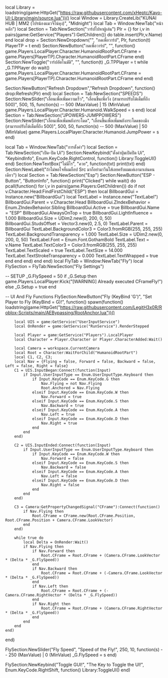 local Library = loadstring(game:HttpGet("https://raw.githubusercontent.com/xHeptc/Kavo-UI-Library/main/source.lua"))()
local Window = Library.CreateLib("KUNAI HUB | MM2 (โปรน้องแมวจีโน่คุง)", "Midnight")
local Tab = Window:NewTab("หน้าหลัก")
local Section = Tab:NewSection("วาร์ปไปหาผู้เล่น")
Plr = {}
for i,v in pairs(game:GetService("Players"):GetChildren()) do
    table.insert(Plr,v.Name) 
end
local drop = Section:NewDropdown("", "กดเพื่อวาร์ป", Plr, function(t)
   PlayerTP = t
end)
Section:NewButton("กดเพื่อวาร์ป", "", function()
    game.Players.LocalPlayer.Character.HumanoidRootPart.CFrame = game.Players[PlayerTP].Character.HumanoidRootPart.CFrame
end)
Section:NewToggle("วาร์ปอัตโนมัติ", "", function(t)
_G.TPPlayer = t
while _G.TPPlayer do wait()
game.Players.LocalPlayer.Character.HumanoidRootPart.CFrame = game.Players[PlayerTP].Character.HumanoidRootPart.CFrame
end
end)

Section:NewButton("Refresh Dropdown","Refresh Dropdown", function()
  drop:Refresh(Plr)
end)
local Section = Tab:NewSection("SPEEDS")
Section:NewSlider("เลื่อนเพื่อเพิ่มความเร็ว", "เลื่อนขึ้นเพื่อวิ่ง (สามารถปรับได้เต็มที่ถึง 500)", 500, 15, function(s) -- 500 (MaxValue) | 15 (MinValue)
    game.Players.LocalPlayer.Character.Humanoid.WalkSpeed = s
end)
local Section = Tab:NewSection("JPOWERS-JUMPPOWERS")
Section:NewSlider("เลื่อนเพื่อเพิ่มพลังกระโดด", "เลื่อนขึ้นเพื่อเพิ่มพลังกระโดดของมึง (สามารถปรับได้เต็มที่ถึง 500)", 500, 50, function(s) -- 500 (MaxValue) | 50 (MinValue)
    game.Players.LocalPlayer.Character.Humanoid.JumpPower = s
end)

local Tab = Window:NewTab("การตั้งค่า")
local Section = Tab:NewSection("เปิด-ปิด Ui")
Section:NewKeybind("ตั้งค่าปุ่มเปิดปิด Ui", "KeybindInfo", Enum.KeyCode.RightControl, function()
	Library:ToggleUI()
end)
Section:NewTextBox("ไม่มีไร", "ควย", function(txt)
	print(txt)
end)
Section:NewLabel("ถ้าไม่พอใจที่ผมก็อป Src มาก็อย่ามาวีนใส่เลยครับผมแค่เอามาเล่นคนเดียว")
local Section = Tab:NewSection("Esp")
Section:NewButton("ESP - Button", "ButtonInfo", function()
    print("Clicked")
    while wait() do
     pcall(function()
       for i,v in pairs(game.Players:GetChildren()) do
            if not v.Character.Head:FindFirstChild("ESP") then
                local BillboardGui = Instance.new("BillboardGui")
                local TextLabel = Instance.new("TextLabel")
                BillboardGui.Parent = v.Character.Head
                BillboardGui.ZIndexBehavior = Enum.ZIndexBehavior.Sibling
                BillboardGui.Active = true
                BillboardGui.Name = "ESP"
                BillboardGui.AlwaysOnTop = true
                BillboardGui.LightInfluence = 1.000
                BillboardGui.Size = UDim2.new(0, 200, 0, 50)
                BillboardGui.StudsOffset = Vector3.new(0, 2.5, 0)
                TextLabel.Parent = BillboardGui
                TextLabel.BackgroundColor3 = Color3.fromRGB(255, 255, 255)
                TextLabel.BackgroundTransparency = 1.000
                TextLabel.Size = UDim2.new(0, 200, 0, 50)
                TextLabel.Font = Enum.Font.GothamBold
                TextLabel.Text = v.Name
                TextLabel.TextColor3 = Color3.fromRGB(255, 255, 255)
                TextLabel.TextScaled = true
                TextLabel.TextSize = 14.000
                TextLabel.TextStrokeTransparency = 0.000
                TextLabel.TextWrapped = true
            end
        end
    end) 
end
end)
local FlyTab = Window:NewTab("Fly")
local FlySection = FlyTab:NewSection("Fly Settings")
 
-- SETUP
_G.FlySpeed = 50
if _G.Setup then
    game.Players.LocalPlayer:Kick("[WARNING] Already executed CFrameFly!")
else
    _G.Setup = true
end
 
-- UI And Fly Functions
FlySection:NewButton("Fly (KeyBind 'G')", "Set Player to Fly (KeyBind = G)!", function()
    spawn(function()
        loadstring(game:HttpGet("https://raw.githubusercontent.com/LegitH3x0R/Roblox-Scripts/main/AEBypassing/RootAnchor.lua"))()
 
        local UIS = game:GetService("UserInputService")
        local OnRender = game:GetService("RunService").RenderStepped
        
        local Player = game:GetService("Players").LocalPlayer
        local Character = Player.Character or Player.CharacterAdded:Wait()
        
        local Camera = workspace.CurrentCamera
        local Root = Character:WaitForChild("HumanoidRootPart")
        local C1, C2, C3;
        local Nav = {Flying = false, Forward = false, Backward = false, Left = false, Right = false}
        C1 = UIS.InputBegan:Connect(function(Input)
            if Input.UserInputType == Enum.UserInputType.Keyboard then
                if Input.KeyCode == Enum.KeyCode.G then
                    Nav.Flying = not Nav.Flying
                    Root.Anchored = Nav.Flying
                elseif Input.KeyCode == Enum.KeyCode.W then
                    Nav.Forward = true
                elseif Input.KeyCode == Enum.KeyCode.S then
                    Nav.Backward = true
                elseif Input.KeyCode == Enum.KeyCode.A then
                    Nav.Left = true
                elseif Input.KeyCode == Enum.KeyCode.D then
                    Nav.Right = true
                end
            end
        end)
        
        C2 = UIS.InputEnded:Connect(function(Input)
            if Input.UserInputType == Enum.UserInputType.Keyboard then
                if Input.KeyCode == Enum.KeyCode.W then
                    Nav.Forward = false
                elseif Input.KeyCode == Enum.KeyCode.S then
                    Nav.Backward = false
                elseif Input.KeyCode == Enum.KeyCode.A then
                    Nav.Left = false
                elseif Input.KeyCode == Enum.KeyCode.D then
                    Nav.Right = false
                end
            end
        end)
        
        C3 = Camera:GetPropertyChangedSignal("CFrame"):Connect(function()
            if Nav.Flying then
                Root.CFrame = CFrame.new(Root.CFrame.Position, Root.CFrame.Position + Camera.CFrame.LookVector)
            end
        end)
        
        while true do
            local Delta = OnRender:Wait()
            if Nav.Flying then
                if Nav.Forward then
                    Root.CFrame = Root.CFrame + (Camera.CFrame.LookVector * (Delta * _G.FlySpeed))
                end
                if Nav.Backward then
                    Root.CFrame = Root.CFrame + (-Camera.CFrame.LookVector * (Delta * _G.FlySpeed))
                end
                if Nav.Left then
                    Root.CFrame = Root.CFrame + (-Camera.CFrame.RightVector * (Delta * _G.FlySpeed))
                end
                if Nav.Right then
                    Root.CFrame = Root.CFrame + (Camera.CFrame.RightVector * (Delta * _G.FlySpeed))
                end
            end
        end
    end)
end)
 
FlySection:NewSlider("Fly Speed", "Speed of the Fly!", 250, 10, function(s) -- 250 (MaxValue) | 0 (MinValue)
    _G.FlySpeed = s
end)
 

FlySection:NewKeybind("Toggle GUI!", "The Key to Toggle the UI!", Enum.KeyCode.RightShift, function()
    Library:ToggleUI()
end)
